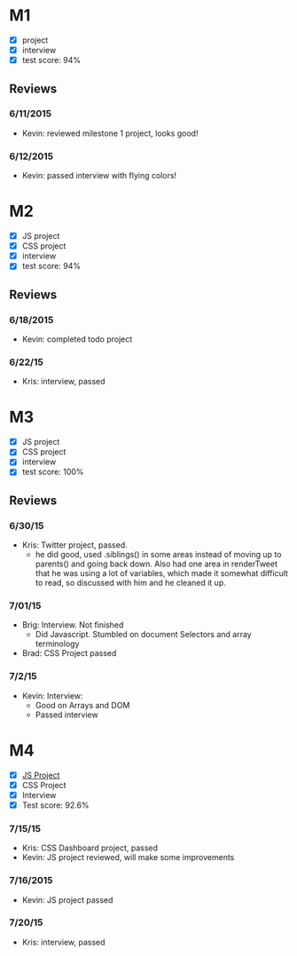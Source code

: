 

# M1

- [x] project
- [x] interview
- [x] test score: 94%

## Reviews

### 6/11/2015

- Kevin: reviewed milestone 1 project, looks good!

### 6/12/2015

- Kevin: passed interview with flying colors!

# M2

- [x] JS project
- [x] CSS project
- [x] interview
- [x] test score: 94%

## Reviews

### 6/18/2015

- Kevin: completed todo project

### 6/22/15

- Kris: interview, passed

# M3

- [x] JS project
- [x] CSS project
- [x] interview
- [x] test score: 100%

## Reviews

### 6/30/15

- Kris: Twitter project, passed.
  - he did good, used .siblings() in some areas instead of moving up to parents() and going back down. Also had one area in renderTweet that he was using a lot of variables, which made it somewhat difficult to read, so discussed with him and he cleaned it up.

### 7/01/15

- Brig: Interview. Not finished
  - Did Javascript. Stumbled on document Selectors and array terminology
- Brad: CSS Project passed

### 7/2/15

- Kevin: Interview:
  - Good on Arrays and DOM
  - Passed interview

# M4

- [x] [JS Project](https://github.com/BluestarNEO/twitter-project-v2)
- [x] CSS Project
- [x] Interview
- [x] Test score: 92.6%

### 7/15/15

- Kris: CSS Dashboard project, passed
- Kevin: JS project reviewed, will make some improvements

### 7/16/2015

- Kevin: JS project passed

### 7/20/15
- Kris: interview, passed
